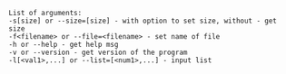     List of arguments:  
    -s[size] or --size=[size] - with option to set size, without - get size  
    -f<filename> or --file=<filename> - set name of file  
    -h or --help - get help msg  
    -v or --version - get version of the program   
    -l[<val1>,...] or --list=[<num1>,...] - input list  